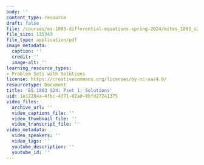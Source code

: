 ```yaml
---
body: ''
content_type: resource
draft: false
file: /courses/es-1803-differential-equations-spring-2024/mites_1803_s24_ps1-qa.pdf
file_size: 115343
file_type: application/pdf
image_metadata:
  caption: ''
  credit: ''
  image-alt: ''
learning_resource_types:
- Problem Sets with Solutions
license: https://creativecommons.org/licenses/by-nc-sa/4.0/
resourcetype: Document
title: 'ES.1803 S24: Pset 1: Solutions'
uid: 1e12284a-4fbc-4371-82ad-8bfd27241375
video_files:
  archive_url: ''
  video_captions_file: ''
  video_thumbnail_file: ''
  video_transcript_file: ''
video_metadata:
  video_speakers: ''
  video_tags: ''
  youtube_description: ''
  youtube_id: ''
---
```

